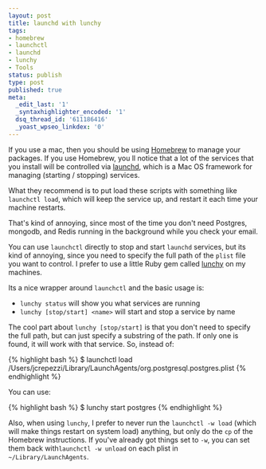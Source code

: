 ```yaml
---
layout: post
title: launchd with lunchy
tags:
- homebrew
- launchctl
- launchd
- lunchy
- Tools
status: publish
type: post
published: true
meta:
  _edit_last: '1'
  _syntaxhighlighter_encoded: '1'
  dsq_thread_id: '611186416'
  _yoast_wpseo_linkdex: '0'
---
```

If you use a mac, then you should be using <a href="http://mxcl.github.com/homebrew/">Homebrew</a> to manage your packages. If you use Homebrew, you ll notice that a lot of the services that you install will be controlled via <a href="http://en.wikipedia.org/wiki/Launchd">launchd</a>, which is a Mac OS framework for managing (starting / stopping) services.

What they recommend is to put load these scripts with something like <code>launchctl load</code>, which will keep the service up, and restart it each time your machine restarts.

That's kind of annoying, since most of the time you don't need Postgres, mongodb, and Redis running in the background while you check your email.

You can use <code>launchctl</code> directly to stop and start <code>launchd</code> services, but its kind of annoying, since you need to specify the full path of the <code>plist</code> file you want to control. I prefer to use a little Ruby gem called <a href="http://rubygems.org/gems/lunchy">lunchy</a> on my machines.

Its a nice wrapper around <code>launchctl</code> and the basic usage is:
<ul>
	<li><code>lunchy status</code> will show you what services are running</li>
	<li><code>lunchy [stop/start] &lt;name&gt;</code> will start and stop a service by name</li>
</ul>
The cool part about <code>lunchy [stop/start]</code> is that you don't need to specify the full path, but can just specify a substring of the path. If only one is found, it will work with that service. So, instead of:

{% highlight bash %}
$ launchctl load /Users/jcrepezzi/Library/LaunchAgents/org.postgresql.postgres.plist
{% endhighlight %}

You can use:

{% highlight bash %}
$ lunchy start postgres
{% endhighlight %}

Also, when using <code>lunchy</code>, I prefer to never run the <code>launchctl -w load</code> (which will make things restart on system load) anything, but only do the <code>cp</code> of the Homebrew instructions. If you've already got things set to <code>-w</code>, you can set them back with<code>launchctl -w unload</code> on each plist in <code>~/Library/LaunchAgents</code>.
